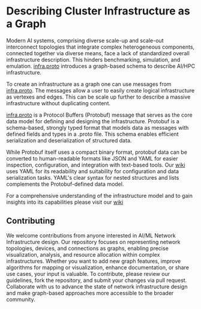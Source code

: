 # Describing Cluster Infrastructure as a Graph

Modern AI systems, comprising diverse scale-up and scale-out interconnect topologies that integrate complex heterogeneous components, connected together via diverse means, face a lack of standardized overall infrastructure description. This hinders benchmarking, simulation, and emulation. [infra.proto](keysight_chakra/infra/infra.proto) introduces a graph-based schema to describe AI/HPC infrastructure.

To create an infrastructure as a graph one can use messages from [infra.proto](keysight_chakra/infra/infra.proto). The messages allow a user to easily create logical infrastructure as vertexes and edges. This can be scale up further to describe a massive infrastructure without duplicating content.

[infra.proto](keysight_chakra/infra/infra.proto) is a Protocol Buffers (Protobuf) message that serves as the core data model for defining and designing the infrastructure. Protobuf is a schema-based, strongly typed format that models data as messages with defined fields and types in a .proto file. This schema enables efficient serialization and deserialization of structured data.

While Protobuf itself uses a compact binary format, protobuf data can be converted to human-readable formats like JSON and YAML for easier inspection, configuration, and integration with text-based tools. Our [wiki](https://keysight.github.io/infrastructure.github.io/) uses YAML for its readability and suitability for configuration and data serialization tasks. YAML's clear syntax for nested structures and lists complements the Protobuf-defined data model.

For a comprehensive understanding of the infrastructure model and to gain insights into its capabilities please visit our [wiki](https://keysight.github.io/infrastructure.github.io/)

## Contributing

We welcome contributions from anyone interested in AI/ML Network Infrastructure design. Our repository focuses on representing network topologies, devices, and connections as graphs, enabling precise visualization, analysis, and resource allocation within complex infrastructures. Whether you want to add new graph features, improve algorithms for mapping or visualization, enhance documentation, or share use cases, your input is valuable. To contribute, please review our guidelines, fork the repository, and submit your changes via pull request. Collaborate with us to advance the state of network infrastructure design and make graph-based approaches more accessible to the broader community.
